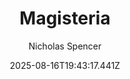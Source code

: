---
title: "Magisteria"
date: "2025-08-16T19:43:17.441Z"
author: "Nicholas Spencer"
read_year: "NO"
recommendation: '3'
url: /bookshelf/magisteria
---